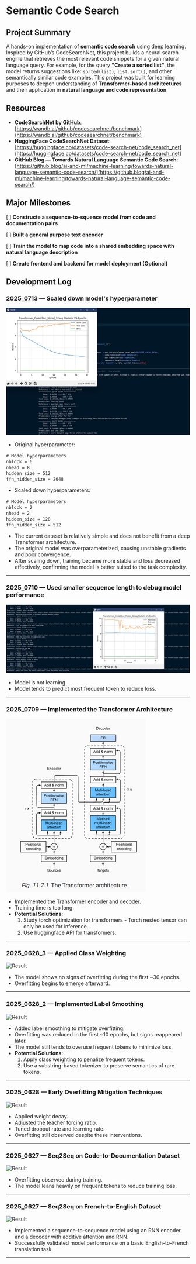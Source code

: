 # Semantic Code Search

## Project Summary

A hands-on implementation of **semantic code search** using deep learning. Inspired by GitHub’s CodeSearchNet, this project builds a neural search engine that retrieves the most relevant code snippets for a given natural language query. For example, for the query **"Create a sorted list"**, the model returns suggestions like: `sorted(list)`, `list.sort()`, and other semantically similar code examples. This project was built for learning purposes to deepen understanding of **Transformer-based architectures** and their application in **natural language and code representation**.
## Resources

- **CodeSearchNet by GitHub**: [https://wandb.ai/github/codesearchnet/benchmark](https://wandb.ai/github/codesearchnet/benchmark)  
- **HuggingFace CodeSearchNet Dataset**: [https://huggingface.co/datasets/code-search-net/code_search_net](https://huggingface.co/datasets/code-search-net/code_search_net)  
- **GitHub Blog — Towards Natural Language Semantic Code Search**: [https://github.blog/ai-and-ml/machine-learning/towards-natural-language-semantic-code-search/](https://github.blog/ai-and-ml/machine-learning/towards-natural-language-semantic-code-search/)

## Major Milestones
[ ] **Constructe a sequence-to-squence model from code and documentation pairs**

[ ] **Built a general purpose text encoder**

[ ] **Train the model to map code into a shared embedding space with natural language description**

[ ] **Create frontend and backend for model deployment (Optional)**

## Development Log

### 2025_0713 — Scaled down model's hyperparameter

![Result](results/Transformer_Code2Doc_Model_32seq_2025_0713.png)

- Original hyperparameter:
```
# Model hyperparameters
nblock = 6
nhead = 8
hidden_size = 512
ffn_hidden_size = 2048
```
- Scaled down hyperparameters:
```
# Model hyperparameters
nblock = 2
nhead = 2
hidden_size = 128
ffn_hidden_size = 512
```
- The current dataset is relatively simple and does not benefit from a deep Transformer architecture.
- The original model was overparameterized, causing unstable gradients and poor convergence.
- After scaling down, training became more stable and loss decreased effectively, confirming the model is better suited to the task complexity.
---

### 2025_0710 — Used smaller sequence length to debug model performance

![Result](results/Transformer_Code2Doc_Model_32seq_2025_0710.png)

- Model is not learning.
- Model tends to predict most frequent token to reduce loss.

---

### 2025_0709 — Implemented the Transformer Architecture

![Result](resources/Transformer.png)

- Implemented the Transformer encoder and decoder.
- Training time is too long. 
- **Potential Solutions**:
  1. Study torch optimization for transformers - Torch nested tensor can only be used for inference...
  2. Use huggingface API for transformers.

---

### 2025_0628_3 — Applied Class Weighting

![Result](./results/Attention_Decoder_2025_0628_3.png)

- The model shows no signs of overfitting during the first ~30 epochs.
- Overfitting begins to emerge afterward.

---

### 2025_0628_2 — Implemented Label Smoothing

![Result](./results/Attention_Decoder_2025_0628_2.png)

- Added label smoothing to mitigate overfitting.
- Overfitting was reduced in the first ~10 epochs, but signs reappeared later.
- The model still tends to overuse frequent tokens to minimize loss.
- **Potential Solutions**:
  1. Apply class weighting to penalize frequent tokens.
  2. Use a substring-based tokenizer to preserve semantics of rare tokens.

---

### 2025_0628 — Early Overfitting Mitigation Techniques

![Result](./results/Attention_Decoder_2025_0628.png)

- Applied weight decay.
- Adjusted the teacher forcing ratio.
- Tuned dropout rate and learning rate.
- Overfitting still observed despite these interventions.

---

### 2025_0627 — Seq2Seq on Code-to-Documentation Dataset

![Result](./results/Attention_Decoder_2025_0627.png)

- Overfitting observed during training.
- The model leans heavily on frequent tokens to reduce training loss.

---

### 2025_0627 — Seq2Seq on French-to-English Dataset

![Result](./results/Seq2Seq_Model_on_French2English_Dataset.png)

- Implemented a sequence-to-sequence model using an RNN encoder and a decoder with additive attention and RNN.
- Successfully validated model performance on a basic English-to-French translation task.

---
